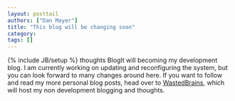 ```yaml
---
layout: posttail
authors: ["Dan Mayer"]
title: "This blog will be changing soon"
category:
tags: []
---
```

{% include JB/setup %}
thoughts BlogIt will becoming my development blog. I am currently working on updating and reconfiguring the system, but you can look forward to many changes around here.    If you want to follow and read my more personal blog posts, head over to [WastedBrains](http://wastedbrains.com), which will host my non development blogging and thoughts.